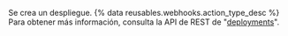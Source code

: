 Se crea un despliegue. {% data reusables.webhooks.action_type_desc %} Para obtener más información, consulta la API de REST de "[deployments](/rest/reference/repos#deployments)".
